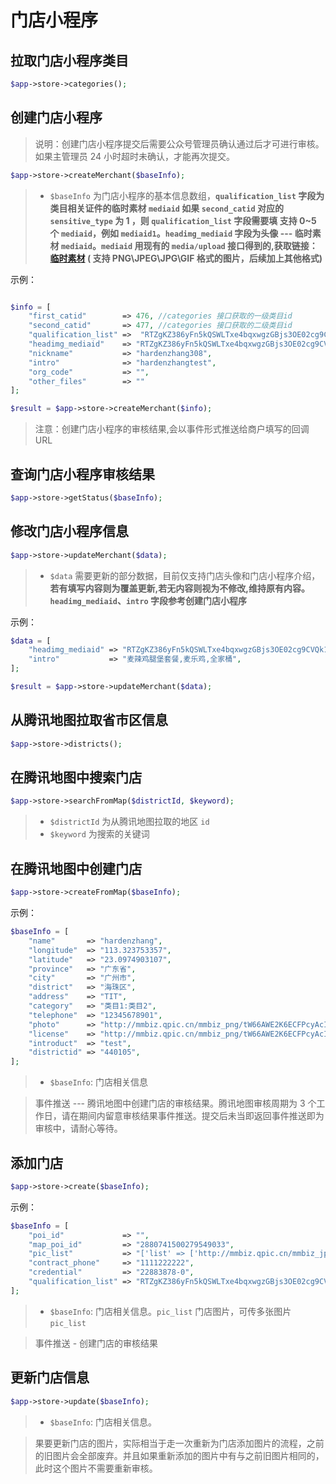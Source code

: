 # 门店小程序

## 拉取门店小程序类目

```php
$app->store->categories();
```

## 创建门店小程序

> 说明：创建门店小程序提交后需要公众号管理员确认通过后才可进行审核。如果主管理员 24 小时超时未确认，才能再次提交。

```php
$app->store->createMerchant($baseInfo);
```

> - `$baseInfo` 为门店小程序的基本信息数组，**`qualification_list` 字段为类目相关证件的临时素材 `mediaid` 如果 `second_catid` 对应的 `sensitive_type` 为 1 ，则 `qualification_list` 字段需要填 支持 0~5 个 `mediaid`，例如 `mediaid1`。`headimg_mediaid` 字段为头像 --- 临时素材 `mediaid`。`mediaid` 用现有的 `media/upload` 接口得到的,获取链接： [临时素材](../basic-services/media.md) ( 支持 PNG\JPEG\JPG\GIF 格式的图片，后续加上其他格式)**

示例：

```php

$info = [
    "first_catid"        => 476, //categories 接口获取的一级类目id
    "second_catid"       => 477, //categories 接口获取的二级类目id
    "qualification_list" =>  "RTZgKZ386yFn5kQSWLTxe4bqxwgzGBjs3OE02cg9CVQk1wRVE3c8fjUFX7jvpi-P",
    "headimg_mediaid"    => "RTZgKZ386yFn5kQSWLTxe4bqxwgzGBjs3OE02cg9CVQk1wRVE3c8fjUFX7jvpi-P",
    "nickname"           => "hardenzhang308",
    "intro"              => "hardenzhangtest",
    "org_code"           => "",
    "other_files"        => ""
];

$result = $app->store->createMerchant($info);
```

> 注意：创建门店小程序的审核结果,会以事件形式推送给商户填写的回调 URL

## 查询门店小程序审核结果

```php
$app->store->getStatus($baseInfo);
```

## 修改门店小程序信息

```php
$app->store->updateMerchant($data);
```

> - `$data` 需要更新的部分数据，目前仅支持门店头像和门店小程序介绍，**若有填写内容则为覆盖更新,若无内容则视为不修改,维持原有内容。`headimg_mediaid`、`intro` 字段参考创建门店小程序**

示例：

```php
$data = [
    "headimg_mediaid" => "RTZgKZ386yFn5kQSWLTxe4bqxwgzGBjs3OE02cg9CVQk1wRVE3c8fjUFX7jvpi-P",
    "intro"           => "麦辣鸡腿堡套餐,麦乐鸡,全家桶",
];

$result = $app->store->updateMerchant($data);
```

## 从腾讯地图拉取省市区信息

```php
$app->store->districts();
```

## 在腾讯地图中搜索门店

```php
$app->store->searchFromMap($districtId, $keyword);
```

> - `$districtId` 为从腾讯地图拉取的地区 `id`
> - `$keyword` 为搜索的关键词

## 在腾讯地图中创建门店

```php
$app->store->createFromMap($baseInfo);
```

示例：

```php
$baseInfo = [
    "name"       => "hardenzhang",
    "longitude"  => "113.323753357",
    "latitude"   => "23.0974903107",
    "province"   => "广东省",
    "city"       => "广州市",
    "district"   => "海珠区",
    "address"    => "TIT",
    "category"   => "类目1:类目2",
    "telephone"  => "12345678901",
    "photo"      => "http://mmbiz.qpic.cn/mmbiz_png/tW66AWE2K6ECFPcyAcIZTG8RlcR0sAqBibOm8gao5xOoLfIic9ZJ6MADAktGPxZI7MZLcadZUT36b14NJ2cHRHA/0?wx_fmt=png",
    "license"    => "http://mmbiz.qpic.cn/mmbiz_png/tW66AWE2K6ECFPcyAcIZTG8RlcR0sAqBibOm8gao5xOoLfIic9ZJ6MADAktGPxZI7MZLcadZUT36b14NJ2cHRHA/0?wx_fmt=png",
    "introduct"  => "test",
    "districtid" => "440105",
];
```

> - `$baseInfo`: 门店相关信息

> 事件推送 --- 腾讯地图中创建门店的审核结果。腾讯地图审核周期为 3 个工作日，请在期间内留意审核结果事件推送。提交后未当即返回事件推送即为审核中，请耐心等待。

## 添加门店

```php
$app->store->create($baseInfo);
```

示例：

```php
$baseInfo = [
    "poi_id"             => "",
    "map_poi_id"         => "2880741500279549033",
    "pic_list"           => "['list' => ['http://mmbiz.qpic.cn/mmbiz_jpg/tW66AWvE2K4EJxIYOVpiaGOkfg0iayibiaP2xHOChvbmKQD5uh8ymibbEKlTTPmjTdQ8ia43sULLeG1pT2psOfPic4kTw/0?wx_fmt=jpeg']]",
    "contract_phone"     => "1111222222",
    "credential"         => "22883878-0",
    "qualification_list" => "RTZgKZ386yFn5kQSWLTxe4bqxwgzGBjs3OE02cg9CVQk1wRVE3c8fjUFX7jvpi-P"
];
```

> - `$baseInfo`: 门店相关信息。`pic_list` 门店图片，可传多张图片 `pic_list`

> 事件推送 - 创建门店的审核结果

## 更新门店信息

```php
$app->store->update($baseInfo);
```

> - `$baseInfo`: 门店相关信息。

> 果要更新门店的图片，实际相当于走一次重新为门店添加图片的流程，之前的旧图片会全部废弃。并且如果重新添加的图片中有与之前旧图片相同的，此时这个图片不需要重新审核。
